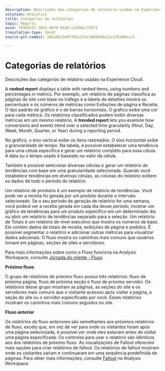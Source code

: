 ```yaml
---
description: Descrições das categorias de relatório usadas na Experience Cloud.
solution: Analytics
title: Categorias de relatórios
topic: Reports
uuid: 78369121-3854-4bf9-9156-c2369ec75d73
translation-type: tm+mt
source-git-commit: 16ba0b12e0f70112f4c10804d0a13c278388ecc2

---
```



# Categorias de relatórios

Descrições das categorias de relatório usadas na Experience Cloud.

A **ranked report** displays a table with ranked items, using numbers and percentages in metrics. Por exemplo, um relatório de páginas classifica as páginas do site com base no tráfego e a tabela de detalhes mostra os percentuais e os números de métricas como Exibições de página e Receita. O tipo padrão de gráfico é o de barras horizontais. O gráfico exibe uma cor para cada métrica. Os relatórios classificados podem exibir diversas métricas em um mesmo relatório.
A **trended report** lets you examine how conversions and events trend over a selected time granularity (Hour, Day, Week, Month, Quarter, or Year) during a reporting period.

No gráfico, o eixo vertical exibe os itens rastreados. O eixo horizontal exibe a granularidade de tempo. Na tabela, é possível estabelecer uma tendência para uma célula específica e gerar um relatório completo para essa célula. A data ou o tempo usado é baseado no valor da célula.

Também é possível selecionar diversas células e gerar um relatório de tendências com base em uma granularidade selecionada. Quando você estabelece tendências em diversas células, as colunas do relatório exibem os dados de todo o período do relatório.

Um relatório de produtos é um exemplo de relatório de tendências. Você pode ver a receita foi gerada por um produto durante o intervalo selecionado. Se o seu período de geração de relatório for uma semana, você poderá ver a receita gerada em cada dia desse período, mostrar um gráfico de tendências para um produto específico em um determinado dia ou abrir um relatório de tendências separado para a seleção.
Um relatório de Totais é um relatório de nível executivo que mostra os números de base. Ele contém dados de totais de receita, exibições de página e pedidos. É possível segmentar o relatório e adicionar outras métricas para visualizar dados adicionais.
O fluxo mostra os caminhos mais comuns que usuários tomam em páginas, seções de sites e servidores.

Para mais informações sobre como o Fluxo funciona na Analysis Workspace, consulte [Jornada do cliente - Fluxo](https://marketing.adobe.com/resources/help/en_US/analytics/analysis-workspace/flow.html).

**Próximo fluxo**

O grupo de relatórios de próximo fluxo possui três relatórios: fluxo de próxima página, fluxo de próxima seção e fluxo de próximo servidor. Os relatórios desse grupo mostram as páginas, as seções do site e os servidores mais comuns que o visitante acessou após visitar a página, a seção do site ou o servidor especificado por você. Esses relatórios mostram os caminhos mais comuns seguidos no site.

**Fluxo anterior**

Os relatórios de fluxo anteriores são semelhantes aos próximos relatórios de fluxo, exceto que, em vez de ver para onde os visitantes foram após uma página selecionada, é possível ver onde eles estavam antes de visitar uma página especificada. Os controles para usar o relatório são idênticos aos dos relatórios de próximo fluxo.
As visualizações de Fallout oferecem mais opções para criar relatórios de fallout. Os relatórios de fallout mostram onde os visitantes saíram e continuaram em uma sequência predefinida de páginas. Para obter mais informações, consulte [Fallout](https://marketing.adobe.com/resources/help/en_US/analytics/analysis-workspace/fallout_flow.html) na Analysis Workspace.

